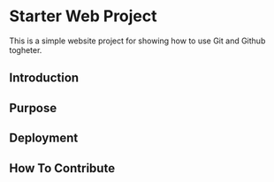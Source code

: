 # Starter Web Project

This is a simple website project for
showing how to use Git and Github togheter.

## Introduction

## Purpose

## Deployment

## How To Contribute
